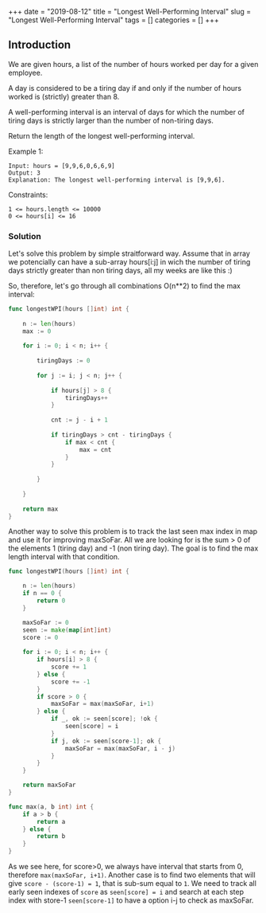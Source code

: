 +++
date = "2019-08-12"
title = "Longest Well-Performing Interval"
slug = "Longest Well-Performing Interval"
tags = []
categories = []
+++

## Introduction

We are given hours, a list of the number of hours worked per day for a given employee.

A day is considered to be a tiring day if and only if the number of hours worked is (strictly) greater than 8.

A well-performing interval is an interval of days for which the number of tiring days is strictly larger than the number of non-tiring days.

Return the length of the longest well-performing interval.

 

Example 1:
```
Input: hours = [9,9,6,0,6,6,9]
Output: 3
Explanation: The longest well-performing interval is [9,9,6].
```

Constraints:
```
1 <= hours.length <= 10000
0 <= hours[i] <= 16
```

### Solution

Let's solve this problem by simple straitforward way. Assume that in array we potencially can have a sub-array hours[i:j] in 
wich the number of tiring days strictly greater than non tiring days, all my weeks are like this :) 

So, therefore, let's go through all combinations O(n**2) to find the max interval:

``` go
func longestWPI(hours []int) int {
    
    n := len(hours)
    max := 0
    
    for i := 0; i < n; i++ {
        
        tiringDays := 0
        
        for j := i; j < n; j++ {
            
            if hours[j] > 8 {
                tiringDays++
            }
            
            cnt := j - i + 1
            
            if tiringDays > cnt - tiringDays {
                if max < cnt {
                    max = cnt
                }
            }
            
        }
        
    }
    
    return max 
}
```

Another way to solve this problem is to track the last seen max index in map and use it for improving maxSoFar.
All we are looking for is the sum > 0 of the elements 1 (tiring day) and -1 (non tiring day). The goal is to find the max length interval with that condition.

``` go
func longestWPI(hours []int) int {

	n := len(hours)
	if n == 0 {
		return 0
	}

	maxSoFar := 0
	seen := make(map[int]int)
	score := 0
    
	for i := 0; i < n; i++ {
		if hours[i] > 8 {
			score += 1
		} else {
			score += -1
		}
		if score > 0 {
			maxSoFar = max(maxSoFar, i+1)
		} else {
			if _, ok := seen[score]; !ok {
				seen[score] = i
			}
			if j, ok := seen[score-1]; ok {
				maxSoFar = max(maxSoFar, i - j)
			}
		}
	}

	return maxSoFar
}

func max(a, b int) int {
	if a > b {
		return a
	} else {
		return b
	}
}
```

As we see here, for score>0, we always have interval that starts from 0, therefore `max(maxSoFar, i+1)`. Another case is to find two elements that will give `score - (score-1) = 1`, that is sub-sum equal to `1`. We need to track all early seen indexes of `score` as `seen[score] = i` and search at each step index with store-1 `seen[score-1]` to have a option i-j to check as maxSoFar.

